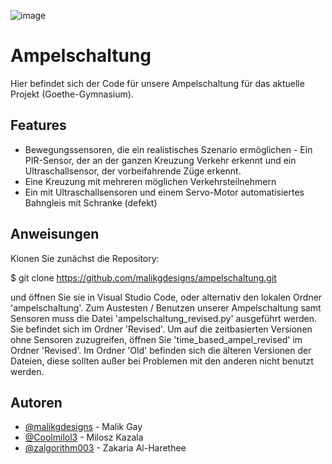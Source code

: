 ![image](https://github.com/user-attachments/assets/0b427717-3b84-4f43-8d11-35431e47b909)


# Ampelschaltung
Hier befindet sich der Code für unsere Ampelschaltung für das aktuelle Projekt (Goethe-Gymnasium).



## Features

- Bewegungssensoren, die ein realistisches Szenario ermöglichen - Ein PIR-Sensor, der an der ganzen Kreuzung Verkehr erkennt und ein Ultraschallsensor, der vorbeifahrende Züge erkennt.
- Eine Kreuzung mit mehreren möglichen Verkehrsteilnehmern
- Ein mit Ultraschallsensoren und einem Servo-Motor automatisiertes Bahngleis mit Schranke (defekt)

## Anweisungen

Klonen Sie zunächst die Repository:

   $ git clone https://github.com/malikgdesigns/ampelschaltung.git
   
und öffnen Sie sie in Visual Studio Code, oder alternativ den lokalen Ordner 'ampelschaltung'.
Zum Austesten / Benutzen unserer Ampelschaltung samt Sensoren muss die Datei 'ampelschaltung_revised.py' ausgeführt werden. Sie befindet sich im Ordner 'Revised'. Um auf die zeitbasierten Versionen ohne Sensoren zuzugreifen, öffnen Sie 'time_based_ampel_revised' im Ordner 'Revised'.
Im Ordner 'Old' befinden sich die älteren Versionen der Dateien, diese sollten außer bei Problemen mit den anderen nicht benutzt werden.

## Autoren

- [@malikgdesigns](https://www.github.com/malikgdesigns) - Malik Gay
- [@Coolmilol3](https://www.github.com/Coolmilol3) - Milosz Kazala
- [@zalgorithm003](https://www.github.com/zalgorithm003) - Zakaria Al-Harethee


